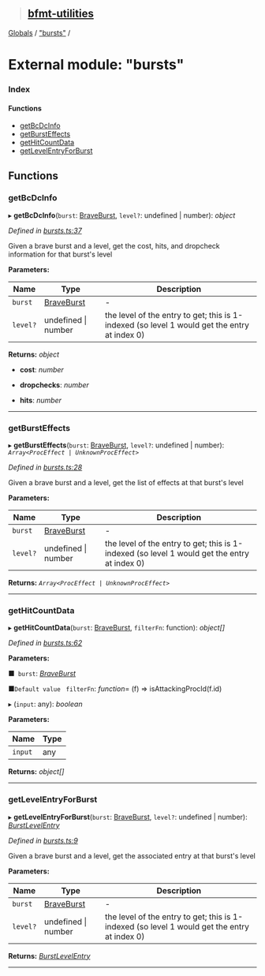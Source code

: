 > ## [bfmt-utilities](../README.md)

[Globals](../globals.md) / ["bursts"](_bursts_.md) /

# External module: "bursts"

### Index

#### Functions

* [getBcDcInfo](_bursts_.md#getbcdcinfo)
* [getBurstEffects](_bursts_.md#getbursteffects)
* [getHitCountData](_bursts_.md#gethitcountdata)
* [getLevelEntryForBurst](_bursts_.md#getlevelentryforburst)

## Functions

###  getBcDcInfo

▸ **getBcDcInfo**(`burst`: [BraveBurst](_datamine_types_d_.md#braveburst), `level?`: undefined | number): *object*

*Defined in [bursts.ts:37](https://github.com/BluuArc/bfmt-utilities/blob/0a68867/src/bursts.ts#L37)*

Given a brave burst and a level, get the cost, hits, and dropcheck information for that burst's level

**Parameters:**

Name | Type | Description |
------ | ------ | ------ |
`burst` | [BraveBurst](_datamine_types_d_.md#braveburst) | - |
`level?` | undefined \| number | the level of the entry to get; this is 1-indexed (so level 1 would get the entry at index 0)  |

**Returns:** *object*

* **cost**: *number*

* **dropchecks**: *number*

* **hits**: *number*

___

###  getBurstEffects

▸ **getBurstEffects**(`burst`: [BraveBurst](_datamine_types_d_.md#braveburst), `level?`: undefined | number): *`Array<ProcEffect | UnknownProcEffect>`*

*Defined in [bursts.ts:28](https://github.com/BluuArc/bfmt-utilities/blob/0a68867/src/bursts.ts#L28)*

Given a brave burst and a level, get the list of effects at that burst's level

**Parameters:**

Name | Type | Description |
------ | ------ | ------ |
`burst` | [BraveBurst](_datamine_types_d_.md#braveburst) | - |
`level?` | undefined \| number | the level of the entry to get; this is 1-indexed (so level 1 would get the entry at index 0)  |

**Returns:** *`Array<ProcEffect | UnknownProcEffect>`*

___

###  getHitCountData

▸ **getHitCountData**(`burst`: [BraveBurst](_datamine_types_d_.md#braveburst), `filterFn`: function): *object[]*

*Defined in [bursts.ts:62](https://github.com/BluuArc/bfmt-utilities/blob/0a68867/src/bursts.ts#L62)*

**Parameters:**

■` burst`: *[BraveBurst](_datamine_types_d_.md#braveburst)*

■`Default value` ` filterFn`: *function*=  (f) => isAttackingProcId(f.id)

▸ (`input`: any): *boolean*

**Parameters:**

Name | Type |
------ | ------ |
`input` | any |

**Returns:** *object[]*

___

###  getLevelEntryForBurst

▸ **getLevelEntryForBurst**(`burst`: [BraveBurst](_datamine_types_d_.md#braveburst), `level?`: undefined | number): *[BurstLevelEntry](_datamine_types_d_.md#burstlevelentry)*

*Defined in [bursts.ts:9](https://github.com/BluuArc/bfmt-utilities/blob/0a68867/src/bursts.ts#L9)*

Given a brave burst and a level, get the associated entry at that burst's level

**Parameters:**

Name | Type | Description |
------ | ------ | ------ |
`burst` | [BraveBurst](_datamine_types_d_.md#braveburst) | - |
`level?` | undefined \| number | the level of the entry to get; this is 1-indexed (so level 1 would get the entry at index 0)  |

**Returns:** *[BurstLevelEntry](_datamine_types_d_.md#burstlevelentry)*

___